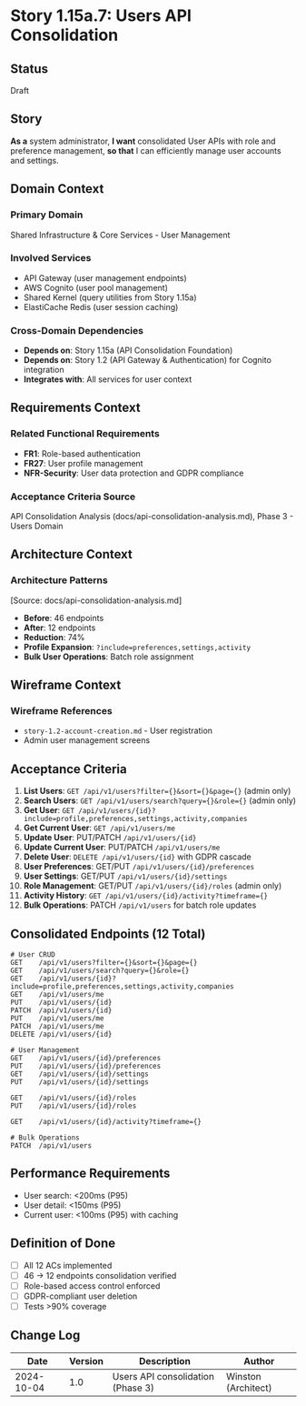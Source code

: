 # Story 1.15a.7: Users API Consolidation

## Status
Draft

## Story

**As a** system administrator,
**I want** consolidated User APIs with role and preference management,
**so that** I can efficiently manage user accounts and settings.

## Domain Context

### Primary Domain
Shared Infrastructure & Core Services - User Management

### Involved Services
- API Gateway (user management endpoints)
- AWS Cognito (user pool management)
- Shared Kernel (query utilities from Story 1.15a)
- ElastiCache Redis (user session caching)

### Cross-Domain Dependencies
- **Depends on**: Story 1.15a (API Consolidation Foundation)
- **Depends on**: Story 1.2 (API Gateway & Authentication) for Cognito integration
- **Integrates with**: All services for user context

## Requirements Context

### Related Functional Requirements
- **FR1**: Role-based authentication
- **FR27**: User profile management
- **NFR-Security**: User data protection and GDPR compliance

### Acceptance Criteria Source
API Consolidation Analysis (docs/api-consolidation-analysis.md), Phase 3 - Users Domain

## Architecture Context

### Architecture Patterns
[Source: docs/api-consolidation-analysis.md]
- **Before**: 46 endpoints
- **After**: 12 endpoints
- **Reduction**: 74%
- **Profile Expansion**: `?include=preferences,settings,activity`
- **Bulk User Operations**: Batch role assignment

## Wireframe Context

### Wireframe References
- `story-1.2-account-creation.md` - User registration
- Admin user management screens

## Acceptance Criteria

1. **List Users**: `GET /api/v1/users?filter={}&sort={}&page={}` (admin only)
2. **Search Users**: `GET /api/v1/users/search?query={}&role={}` (admin only)
3. **Get User**: `GET /api/v1/users/{id}?include=profile,preferences,settings,activity,companies`
4. **Get Current User**: `GET /api/v1/users/me`
5. **Update User**: PUT/PATCH `/api/v1/users/{id}`
6. **Update Current User**: PUT/PATCH `/api/v1/users/me`
7. **Delete User**: `DELETE /api/v1/users/{id}` with GDPR cascade
8. **User Preferences**: GET/PUT `/api/v1/users/{id}/preferences`
9. **User Settings**: GET/PUT `/api/v1/users/{id}/settings`
10. **Role Management**: GET/PUT `/api/v1/users/{id}/roles` (admin only)
11. **Activity History**: `GET /api/v1/users/{id}/activity?timeframe={}`
12. **Bulk Operations**: PATCH `/api/v1/users` for batch role updates

## Consolidated Endpoints (12 Total)

```
# User CRUD
GET    /api/v1/users?filter={}&sort={}&page={}
GET    /api/v1/users/search?query={}&role={}
GET    /api/v1/users/{id}?include=profile,preferences,settings,activity,companies
GET    /api/v1/users/me
PUT    /api/v1/users/{id}
PATCH  /api/v1/users/{id}
PUT    /api/v1/users/me
PATCH  /api/v1/users/me
DELETE /api/v1/users/{id}

# User Management
GET    /api/v1/users/{id}/preferences
PUT    /api/v1/users/{id}/preferences
GET    /api/v1/users/{id}/settings
PUT    /api/v1/users/{id}/settings

GET    /api/v1/users/{id}/roles
PUT    /api/v1/users/{id}/roles

GET    /api/v1/users/{id}/activity?timeframe={}

# Bulk Operations
PATCH  /api/v1/users
```

## Performance Requirements

- User search: <200ms (P95)
- User detail: <150ms (P95)
- Current user: <100ms (P95) with caching

## Definition of Done

- [ ] All 12 ACs implemented
- [ ] 46 → 12 endpoints consolidation verified
- [ ] Role-based access control enforced
- [ ] GDPR-compliant user deletion
- [ ] Tests >90% coverage

## Change Log

| Date | Version | Description | Author |
|------|---------|-------------|--------|
| 2024-10-04 | 1.0 | Users API consolidation (Phase 3) | Winston (Architect) |
